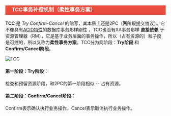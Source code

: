 <h3 style="padding-bottom:6px; padding-left:20px; color:#ffffff; background-color:#E74C3C;">TCC事务补偿机制（柔性事务方案）</h3>

**TCC** 是 *Try Confirm-Cancel* 的缩写，其本质上还是2PC（两阶段提交协议）。它不像具有[ACID特性](https://github.com/about-cloud/JavaCore)的数据库事务那样刚性 ，TCC也没有XA事务那样 **直接依赖** 于资源管理器（RM），它是基于业务层面的事务操作，所以（占有资源的）粒子度是可控的，所以又称为**柔性事务方案**。TCC分为两阶段：**Try阶段** 和 **Confirm/Cancel阶段**。

![TCC]()

#### 第一阶段：Try阶段：

检查和预留资源阶段，和2PC的第一阶段相似 -- 占有资源。



#### 第二阶段：Confirm/Cancel阶段：

Confirm表示确认执行业务操作，Cancel表示取消执行业务操作。